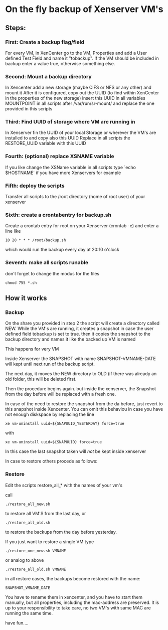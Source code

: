 # On the fly backup of Xenserver VM's

## Steps: 

### First: Create a backup flag/field

For every VM, in XenCenter go to the VM, Properties and add a User defined Test Field and name it "tobackup".
If the VM should be included in backup enter a value true, otherwise something else.

### Second: Mount a backup directory 

In Xencenter add a new storage (maybe CIFS or NFS or any other) and mount it
After it is configured, copy out the UUID (to find within XenCenter in the properties of the new storage)
insert this UUID in all variables MOUNTPOINT in all scripts after /var/run/sr-mount/ and replace the one provided in this scripts

### Third: Find UUID of storage where VM are running in
In Xenserver fin the UUID of your local Storage or wherever the VM's are installed to and copy also this UUID
Replace in all scripts the RESTORE_UUID variable with this UUID

### Fourth: (optional) replace XSNAME variable
If you like change the XSName variable in all scripts
type ´echo $HOSTNAME´ if you have more Xenservers for example

### Fifth: deploy the scripts
Transfer all scripts to the /root directory (home of root user) of your xenserver

### Sixth: create a crontabentry for backup.sh
Create a crontab entry for root on your Xenserver (crontab -e) and enter a line like
```
10 20 * * * /root/backup.sh
```
which would run the backup every day at 20:10 o'clock

### Seventh: make all scripts runable

don't forget to change the modus for the files
```
chmod 755 *.sh
```

## How it works

### Backup

On the share you provided in step 2 the script will create a directory called NEW.
While the VM's are running, it creates a snapshot in case the user defined field tobackup is set to true.
then it copies the snapshot to the backup directory and names it like the backed up VM is named 

This happens for very VM

Inside Xenserver the SNAPSHOT with name SNAPSHOT-VMNAME-DATE will kept until next run of the backup script.

The next day, it moves the NEW directory to OLD (if there was already an old folder, this will be deleted first.

Then the procedure begins again. but inside the xenserver, the Snapshot from the day before will be replaced with a fresh one.

In case of the need to restore the snapshot from the da before, just revert to this snapshot inside Xencenter.
You can omit this behaviou in case you have not enough diskspace by replacing the line

```
xe vm-uninstall uuid=${SNAPUUID_YESTERDAY} force=true
```
with
```
xe vm-uninstall uuid=${SNAPUUID} force=true
```
In this case the last snapshot taken will *not* be kept inside xenserver

In case to restore others procede as follows:

### Restore

Edit the scripts restore_all_* with the names of your vm's

call 

```
./restore_all_new.sh
```

to restore all VM'S from the last day, or

```
./restore_all_old.sh
```

to restore the backups from the day before yesterday.

If you just want to restore a single VM type

```
./restore_one_new.sh VMNAME
```

or analog to above 

```
./restore_all_old.sh VMNAME
```

in all restore cases, the backups become restored with the name:

```
SNAPSHOT_VMNAME_DATE
```

You have to rename them in xencenter, and you have to start them manually, but 
all properties, including the mac-address are preserved.
It is up to your responsibility to take care, no two VM's with same MAC are running the same time.


have fun....
